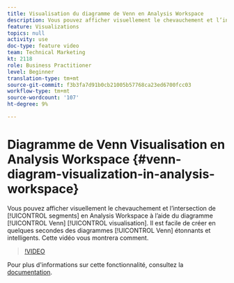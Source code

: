 ```yaml
---
title: Visualisation du diagramme de Venn en Analysis Workspace
description: Vous pouvez afficher visuellement le chevauchement et l’intersection de segments en Analysis Workspace à l’aide de la visualisation du diagramme de Venn. Il est facile de créer des diagrammes de Venn incroyables et intelligents en quelques secondes. Cette vidéo vous montrera comment.
feature: Visualizations
topics: null
activity: use
doc-type: feature video
team: Technical Marketing
kt: 2118
role: Business Practitioner
level: Beginner
translation-type: tm+mt
source-git-commit: f3b3fa7d91b0cb21005b57768ca23ed6700fcc03
workflow-type: tm+mt
source-wordcount: '107'
ht-degree: 9%

---
```



#  Diagramme de Venn  Visualisation en Analysis Workspace  {#venn-diagram-visualization-in-analysis-workspace}

Vous pouvez afficher visuellement le chevauchement et l’intersection de [!UICONTROL segments] en Analysis Workspace à l’aide du diagramme [!UICONTROL Venn] [!UICONTROL visualisation]. Il est facile de créer en quelques secondes des diagrammes [!UICONTROL Venn] étonnants et intelligents. Cette vidéo vous montrera comment.

>[!VIDEO](https://video.tv.adobe.com/v/23987/?quality=12)

Pour plus d&#39;informations sur cette fonctionnalité, consultez la [documentation](https://marketing.adobe.com/resources/help/fr_FR/analytics/analysis-workspace/venn.html).
